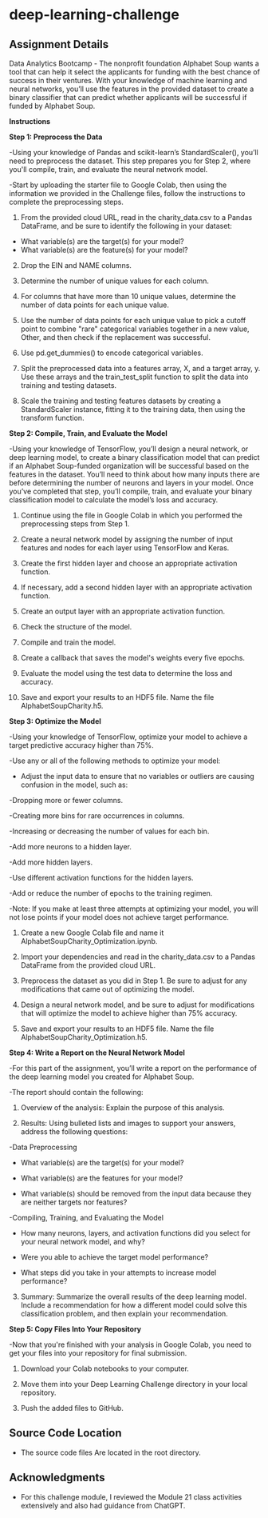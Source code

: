 # deep-learning-challenge

## Assignment Details
Data Analytics Bootcamp - The nonprofit foundation Alphabet Soup wants a tool that can help it select the applicants for funding with the best chance of success in their ventures. With your knowledge of machine learning and neural networks, you’ll use the features in the provided dataset to create a binary classifier that can predict whether applicants will be successful if funded by Alphabet Soup.

**Instructions**

**Step 1: Preprocess the Data**

-Using your knowledge of Pandas and scikit-learn’s StandardScaler(), you’ll need to preprocess the dataset. This step prepares you for Step 2, where you'll compile, train, and evaluate the neural network model.

-Start by uploading the starter file to Google Colab, then using the information we provided in the Challenge files, follow the instructions to complete the preprocessing steps.

1. From the provided cloud URL, read in the charity_data.csv to a Pandas DataFrame, and be sure to identify the following in your dataset:

* What variable(s) are the target(s) for your model?
* What variable(s) are the feature(s) for your model?

2. Drop the EIN and NAME columns.

3. Determine the number of unique values for each column.

4. For columns that have more than 10 unique values, determine the number of data points for each unique value.

5. Use the number of data points for each unique value to pick a cutoff point to combine "rare" categorical variables together in a new value, Other, and then check if the replacement was successful.

6. Use pd.get_dummies() to encode categorical variables.

7. Split the preprocessed data into a features array, X, and a target array, y. Use these arrays and the train_test_split function to split the data into training and testing datasets.

8. Scale the training and testing features datasets by creating a StandardScaler instance, fitting it to the training data, then using the transform function.

**Step 2: Compile, Train, and Evaluate the Model**

-Using your knowledge of TensorFlow, you’ll design a neural network, or deep learning model, to create a binary classification model that can predict if an Alphabet Soup-funded organization will be successful based on the features in the dataset. You’ll need to think about how many inputs there are before determining the number of neurons and layers in your model. Once you’ve completed that step, you’ll compile, train, and evaluate your binary classification model to calculate the model’s loss and accuracy.

1. Continue using the file in Google Colab in which you performed the preprocessing steps from Step 1.

2. Create a neural network model by assigning the number of input features and nodes for each layer using TensorFlow and Keras.

3. Create the first hidden layer and choose an appropriate activation function.

4. If necessary, add a second hidden layer with an appropriate activation function.

5. Create an output layer with an appropriate activation function.

6. Check the structure of the model.

7. Compile and train the model.

8. Create a callback that saves the model's weights every five epochs.

9. Evaluate the model using the test data to determine the loss and accuracy.

10. Save and export your results to an HDF5 file. Name the file AlphabetSoupCharity.h5.

**Step 3: Optimize the Model**

-Using your knowledge of TensorFlow, optimize your model to achieve a target predictive accuracy higher than 75%.

-Use any or all of the following methods to optimize your model:

* Adjust the input data to ensure that no variables or outliers are causing confusion in the model, such as:

-Dropping more or fewer columns.

-Creating more bins for rare occurrences in columns.

-Increasing or decreasing the number of values for each bin.

-Add more neurons to a hidden layer.

-Add more hidden layers.

-Use different activation functions for the hidden layers.

-Add or reduce the number of epochs to the training regimen.

-Note: If you make at least three attempts at optimizing your model, you will not lose points if your model does not achieve target performance.

1. Create a new Google Colab file and name it AlphabetSoupCharity_Optimization.ipynb.

2. Import your dependencies and read in the charity_data.csv to a Pandas DataFrame from the provided cloud URL.

3. Preprocess the dataset as you did in Step 1. Be sure to adjust for any modifications that came out of optimizing the model.

4. Design a neural network model, and be sure to adjust for modifications that will optimize the model to achieve higher than 75% accuracy.

5. Save and export your results to an HDF5 file. Name the file AlphabetSoupCharity_Optimization.h5.

**Step 4: Write a Report on the Neural Network Model**

-For this part of the assignment, you’ll write a report on the performance of the deep learning model you created for Alphabet Soup.

-The report should contain the following:

1. Overview of the analysis: Explain the purpose of this analysis.

2. Results: Using bulleted lists and images to support your answers, address the following questions:

-Data Preprocessing

* What variable(s) are the target(s) for your model?

* What variable(s) are the features for your model?

* What variable(s) should be removed from the input data because they are neither targets nor features?

-Compiling, Training, and Evaluating the Model

* How many neurons, layers, and activation functions did you select for your neural network model, and why?

* Were you able to achieve the target model performance?

* What steps did you take in your attempts to increase model performance?

3. Summary: Summarize the overall results of the deep learning model. Include a recommendation for how a different model could solve this classification problem, and then explain your recommendation.

**Step 5: Copy Files Into Your Repository**

-Now that you're finished with your analysis in Google Colab, you need to get your files into your repository for final submission.

1. Download your Colab notebooks to your computer.

2. Move them into your Deep Learning Challenge directory in your local repository.

3. Push the added files to GitHub.
 
## Source Code Location

* The source code files Are located in the root directory.

## Acknowledgments

* For this challenge module, I reviewed the Module 21 class activities extensively and also had guidance from ChatGPT.

